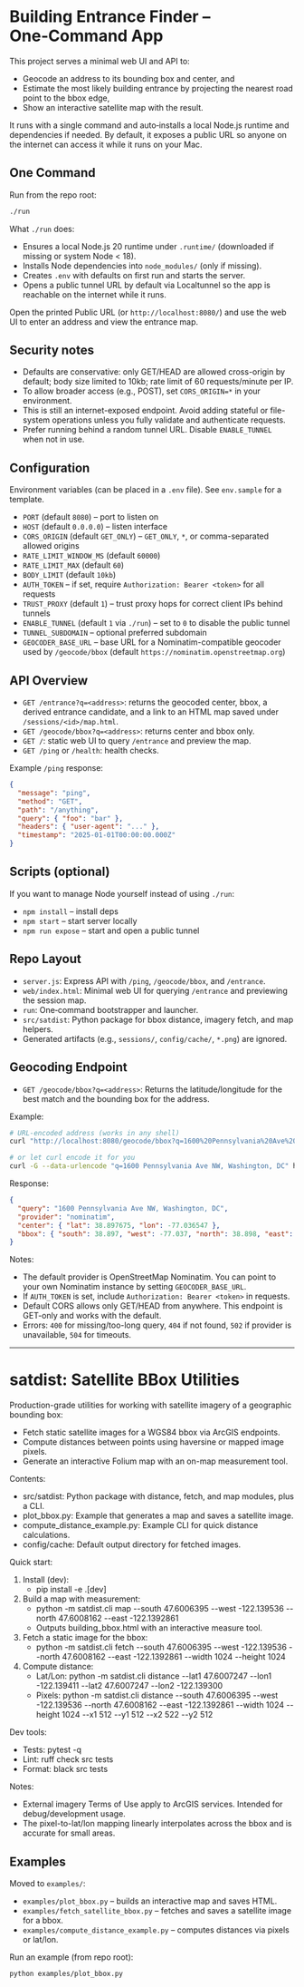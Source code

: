 # Building Entrance Finder – One‑Command App

This project serves a minimal web UI and API to:
- Geocode an address to its bounding box and center, and
- Estimate the most likely building entrance by projecting the nearest road point to the bbox edge,
- Show an interactive satellite map with the result.

It runs with a single command and auto‑installs a local Node.js runtime and dependencies if needed. By default, it exposes a public URL so anyone on the internet can access it while it runs on your Mac.

## One Command

Run from the repo root:

```sh
./run
```

What `./run` does:
- Ensures a local Node.js 20 runtime under `.runtime/` (downloaded if missing or system Node < 18).
- Installs Node dependencies into `node_modules/` (only if missing).
- Creates `.env` with defaults on first run and starts the server.
- Opens a public tunnel URL by default via Localtunnel so the app is reachable on the internet while it runs.

Open the printed Public URL (or `http://localhost:8080/`) and use the web UI to enter an address and view the entrance map.

## Security notes

- Defaults are conservative: only GET/HEAD are allowed cross-origin by default; body size limited to 10kb; rate limit of 60 requests/minute per IP.
- To allow broader access (e.g., POST), set `CORS_ORIGIN=*` in your environment.
- This is still an internet-exposed endpoint. Avoid adding stateful or file-system operations unless you fully validate and authenticate requests.
- Prefer running behind a random tunnel URL. Disable `ENABLE_TUNNEL` when not in use.

## Configuration

Environment variables (can be placed in a `.env` file). See `env.sample` for a template.

- `PORT` (default `8080`) – port to listen on
- `HOST` (default `0.0.0.0`) – listen interface
- `CORS_ORIGIN` (default `GET_ONLY`) – `GET_ONLY`, `*`, or comma-separated allowed origins
- `RATE_LIMIT_WINDOW_MS` (default `60000`)
- `RATE_LIMIT_MAX` (default `60`)
- `BODY_LIMIT` (default `10kb`)
- `AUTH_TOKEN` – if set, require `Authorization: Bearer <token>` for all requests
- `TRUST_PROXY` (default `1`) – trust proxy hops for correct client IPs behind tunnels
- `ENABLE_TUNNEL` (default `1` via `./run`) – set to `0` to disable the public tunnel
- `TUNNEL_SUBDOMAIN` – optional preferred subdomain
- `GEOCODER_BASE_URL` – base URL for a Nominatim-compatible geocoder used by `/geocode/bbox` (default `https://nominatim.openstreetmap.org`)

## API Overview

- `GET /entrance?q=<address>`: returns the geocoded center, bbox, a derived entrance candidate, and a link to an HTML map saved under `/sessions/<id>/map.html`.
- `GET /geocode/bbox?q=<address>`: returns center and bbox only.
- `GET /`: static web UI to query `/entrance` and preview the map.
- `GET /ping` or `/health`: health checks.

Example `/ping` response:

```json
{
  "message": "ping",
  "method": "GET",
  "path": "/anything",
  "query": { "foo": "bar" },
  "headers": { "user-agent": "..." },
  "timestamp": "2025-01-01T00:00:00.000Z"
}
```

## Scripts (optional)

If you want to manage Node yourself instead of using `./run`:
- `npm install` – install deps
- `npm start` – start server locally
- `npm run expose` – start and open a public tunnel

## Repo Layout

- `server.js`: Express API with `/ping`, `/geocode/bbox`, and `/entrance`.
- `web/index.html`: Minimal web UI for querying `/entrance` and previewing the session map.
- `run`: One‑command bootstrapper and launcher.
- `src/satdist`: Python package for bbox distance, imagery fetch, and map helpers.
- Generated artifacts (e.g., `sessions/`, `config/cache/`, `*.png`) are ignored.

## Geocoding Endpoint

- `GET /geocode/bbox?q=<address>`: Returns the latitude/longitude for the best match and the bounding box for the address.

Example:

```sh
# URL-encoded address (works in any shell)
curl "http://localhost:8080/geocode/bbox?q=1600%20Pennsylvania%20Ave%20NW%2C%20Washington%2C%20DC"

# or let curl encode it for you
curl -G --data-urlencode "q=1600 Pennsylvania Ave NW, Washington, DC" http://localhost:8080/geocode/bbox
```

Response:

```json
{
  "query": "1600 Pennsylvania Ave NW, Washington, DC",
  "provider": "nominatim",
  "center": { "lat": 38.897675, "lon": -77.036547 },
  "bbox": { "south": 38.897, "west": -77.037, "north": 38.898, "east": -77.036 }
}
```

Notes:

- The default provider is OpenStreetMap Nominatim. You can point to your own Nominatim instance by setting `GEOCODER_BASE_URL`.
- If `AUTH_TOKEN` is set, include `Authorization: Bearer <token>` in requests.
- Default CORS allows only GET/HEAD from anywhere. This endpoint is GET-only and works with the default.
- Errors: `400` for missing/too-long query, `404` if not found, `502` if provider is unavailable, `504` for timeouts.

---

# satdist: Satellite BBox Utilities

Production-grade utilities for working with satellite imagery of a geographic bounding box:

- Fetch static satellite images for a WGS84 bbox via ArcGIS endpoints.
- Compute distances between points using haversine or mapped image pixels.
- Generate an interactive Folium map with an on-map measurement tool.

Contents:
- src/satdist: Python package with distance, fetch, and map modules, plus a CLI.
- plot_bbox.py: Example that generates a map and saves a satellite image.
- compute_distance_example.py: Example CLI for quick distance calculations.
- config/cache: Default output directory for fetched images.

Quick start:

1. Install (dev):
   - pip install -e .[dev]
2. Build a map with measurement:
   - python -m satdist.cli map --south 47.6006395 --west -122.139536 --north 47.6008162 --east -122.1392861
   - Outputs building_bbox.html with an interactive measure tool.
3. Fetch a static image for the bbox:
   - python -m satdist.cli fetch --south 47.6006395 --west -122.139536 --north 47.6008162 --east -122.1392861 --width 1024 --height 1024
4. Compute distance:
   - Lat/Lon: python -m satdist.cli distance --lat1 47.6007247 --lon1 -122.139411 --lat2 47.6007247 --lon2 -122.139300
   - Pixels: python -m satdist.cli distance --south 47.6006395 --west -122.139536 --north 47.6008162 --east -122.1392861 --width 1024 --height 1024 --x1 512 --y1 512 --x2 522 --y2 512

Dev tools:
- Tests: pytest -q
- Lint: ruff check src tests
- Format: black src tests

Notes:
- External imagery Terms of Use apply to ArcGIS services. Intended for debug/development usage.
- The pixel-to-lat/lon mapping linearly interpolates across the bbox and is accurate for small areas.

## Examples

Moved to `examples/`:
- `examples/plot_bbox.py` – builds an interactive map and saves HTML.
- `examples/fetch_satellite_bbox.py` – fetches and saves a satellite image for a bbox.
- `examples/compute_distance_example.py` – computes distances via pixels or lat/lon.

Run an example (from repo root):

```sh
python examples/plot_bbox.py
```
